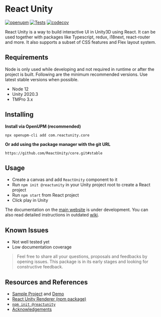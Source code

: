 # React Unity

[![openupm](https://img.shields.io/npm/v/com.reactunity.core?label=openupm&registry_uri=https://package.openupm.com)](https://openupm.com/packages/com.reactunity.core/)
[![Tests](https://github.com/ReactUnity/core/actions/workflows/test.yml/badge.svg)](https://github.com/ReactUnity/core/actions/workflows/test.yml)
[![codecov](https://codecov.io/gh/ReactUnity/core/branch/main/graph/badge.svg?token=3ZDHD77UX1)](https://codecov.io/gh/ReactUnity/core)

React Unity is a way to build interactive UI in Unity3D using React. It can be used together with packages like Typescript, redux, i18next, react-router and more.
It also supports a subset of CSS features and Flex layout system.

## Requirements

Node is only used while developing and not required in runtime or after the project is built. Following are the minimum recommended versions. Use latest stable versions when possible.

- Node 12
- Unity 2020.3
- TMPro 3.x

## Installing

**Install via OpenUPM (recommended)**

```
npx openupm-cli add com.reactunity.core
```

**Or add using the package manager with the git URL**

`https://github.com/ReactUnity/core.git#stable`


## Usage

- Create a canvas and add `ReactUnity` component to it
- Run `npm init @reactunity` in your Unity project root to create a React project
- Run `npm start` from React project
- Click play in Unity

The documentation on the [main website](https://reactunity.github.io) is under development. You can also read detailed instructions in outdated [wiki](https://github.com/ReactUnity/core/wiki).

## Known Issues

- Not well tested yet
- Low documentation coverage

> Feel free to share all your questions, proposals and feedbacks by opening issues. This package is in its early stages and looking for constructive feedback.

## Resources and References

- [Sample Project](https://github.com/ReactUnity/samples) and [Demo](https://reactunity.github.io/samples)
- [React Unity Renderer (npm package)](https://github.com/ReactUnity/renderer)
- [`npm init @reactunity`](https://github.com/ReactUnity/create)
- [Acknowledgements](./.github/acknowledgements.md)
